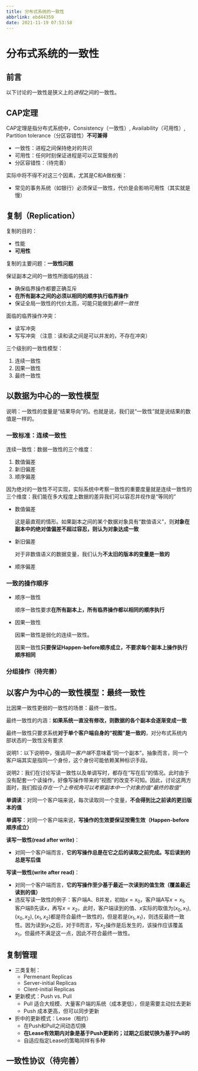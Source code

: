 ```yaml
---
title: 分布式系统的一致性
abbrlink: ebd44359
date: 2021-11-19 07:53:58
---
```

# 分布式系统的一致性

## 前言

以下讨论的一致性是狭义上的*进程*之间的一致性。

## CAP定理
CAP定理是指分布式系统中，Consistency（一致性）, Availability（可用性）, Partition tolerance（分区容错性）**不可兼得**
- 一致性：进程之间保持绝对的共识
- 可用性：任何时刻保证进程是可以正常服务的
- 分区容错性：（待完善）

实际中将不得不对这三个因素，尤其是C和A做权衡：
- 常见的事务系统（如银行）必须保证一致性，代价是会影响可用性（其实就是慢）

## 复制（Replication）

复制的目的：
- 性能
- **可用性**

复制的主要问题：**一致性问题**

保证副本之间的一致性所面临的挑战：
- 确保临界操作都要正确互斥
- **在所有副本之间的必须以相同的顺序执行临界操作**
- 保证全局一致性的代价太高，可能只能做到*最终一致性*
  
面临的临界操作冲突：
- 读写冲突
- 写写冲突
（注意：读和读之间是可以并发的，不存在冲突）

三个级别的一致性模型：
1. 连续一致性
2. 因果一致性
3. 最终一致性

## 以数据为中心的一致性模型

说明：一致性的度量是“结果导向”的。也就是说，我们说“一致性”就是说结果的数值是一样的。

### 一致标准：连续一致性

连续一致性：数据一致性的三个维度：
1. 数值偏差
2. 新旧偏差
3. 顺序偏差

因为绝对的一致性不可实现，实际系统中考察一致性的重要度量就是连续一致性的三个维度：我们能在多大程度上数据的差异我们可以容忍并视作是“等同的”

- 数值偏差
  
  这是最直观的情形。如果副本之间的某个数据对象具有“数值语义”，则**对象在副本中的绝对值偏差不超过容忍，则认为对象达成一致**

- 新旧偏差
  
  对于非数值语义的数据变量，我们认为**不太旧的版本的变量是一致的**

- 顺序偏差

### 一致的操作顺序
- 顺序一致性
  
  顺序一致性要求**在所有副本上，所有临界操作都以相同的顺序执行**

- 因果一致性

    因果一致性是弱化的连续一致性。

    因果一致性**只要保证Happen-before顺序成立，不要求每个副本上操作执行顺序相同**

### 分组操作（待完善）

## 以客户为中心的一致性模型：最终一致性

比因果一致性更弱的一致性的场景：最终一致性。

最终一致性的内涵：**如果系统一直没有修改，则数据的各个副本会逐渐变成一致**

最终一致性只要求系统**对于单个客户端自身的“视图”是一致的**，对分布式系统内部状态的一致性没有要求

说明1：以下说明中，强调*同一客户端*不意味着“同一个副本”。抽象而言，同一个客户端其实是指同一个身份，这个身份可能依赖某种标识手段。

说明2：我们在讨论写读一致性以及单调写时，都存在“写在后”的情况。此时由于没有配套一个读操作，好像写操作带来的“视图”的改变不可知。因此，讨论这两方面时，我们假设*存在一个上帝视角可以考察副本中一个对象的值“最终的取值”*

**单调读**：对同一个客户端来说，每次读取同一个变量，**不会得到比之前读的更旧版本的值**

**单调写**：对同一个客户端来说，**写操作的生效要保证按需生效（Happen-before顺序成立）**

**读写一致性(read after write)**：
- 对同一个客户端而言，**它的写操作总是在它之后的读取之前完成。写后读到的总是写后值**

**写读一致性(write after read)**：
- 对同一个客户端而言，**它的写操作至少基于最近一次读到的值生效（覆盖最近读到的值）**
- 违反写读一致性的例子：客户端A、B并发，初始$x=x_0$，客户端A写$x=x_1$, 客户端B先读$x$，再写$x=x_2$。此时，客户端读到的值、$x$实际的取值为$(x_0, x_1), (x_0, x_2), (x_1, x_2)$都是符合最终一致性的，但是若是$(x_1, x_1)$，则违反最终一致性。因为读到$x_1$之后，对于B而言，写$x_2$操作是后发生的，该操作应该覆盖$x_1$，但最终不满足这一点，因此不符合最终一致性。



## 复制管理
- 三类复制：
  - Permenant Replicas
  - Server-initial Replicas
  - Client-initial Replicas
- 更新模式：Push vs. Pull
  - Pull 适合大规模、大量客户端的系统（成本更低），但是需要主动拉去更新
  - Push 成本更高，但可以同步更新
- 折中的更新模式：Lease（租约）
  - 在Push和Pull之间动态切换
  - **在Lease有效期内对象是基于Push更新的；过期之后就切换为基于Pull的**
  - 自适应指定Lease的策略同样有多种


## 一致性协议（待完善）